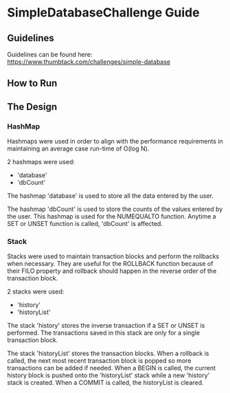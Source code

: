 # SimpleDatabaseChallenge Guide

## Guidelines
Guidelines can be found here: https://www.thumbtack.com/challenges/simple-database

## How to Run

## The Design

### HashMap
Hashmaps were used in order to align with the performance requirements in maintaining an average case run-time of O(log N).

2 hashmaps were used: 
- 'database'
- 'dbCount'

The hashmap 'database' is used to store all the data entered by the user.

The hashmap 'dbCount' is used to store the counts of the values entered by the user. This hashmap is used for the NUMEQUALTO function. Anytime a SET or UNSET function is called, 'dbCount' is affected.

### Stack
Stacks were used to maintain transaction blocks and perform the rollbacks when necessary. They are useful for the ROLLBACK function because of their FILO property and rollback should happen in the reverse order of the transaction block.

2 stacks were used:
- 'history'
- 'historyList'

The stack 'history' stores the inverse transaction if a SET or UNSET is performed. The transactions saved in this stack are only for a single transaction block.

The stack 'historyList' stores the transaction blocks. When a rollback is called, the next most recent transaction block is popped so more transactions can be added if needed. When a BEGIN is called, the current history block is pushed onto the 'historyList' stack while a new 'history' stack is created. When a COMMIT is called, the historyList is cleared.


